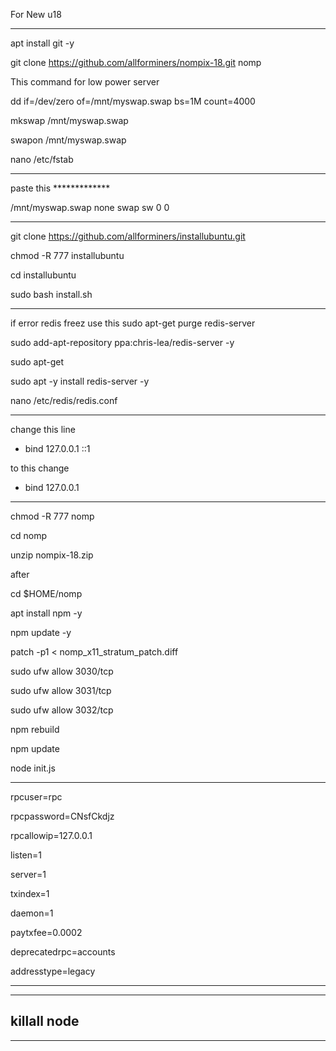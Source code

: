 For New  u18
______________________________________________________


apt install git -y

git clone https://github.com/allforminers/nompix-18.git nomp



This command for low power server

dd if=/dev/zero of=/mnt/myswap.swap bs=1M count=4000

mkswap /mnt/myswap.swap

swapon /mnt/myswap.swap

nano /etc/fstab

______________________________________________________


paste this *************

/mnt/myswap.swap none swap sw 0 0

______________________________________________________

git clone https://github.com/allforminers/installubuntu.git

chmod -R 777 installubuntu

cd installubuntu

sudo bash install.sh

______________________________________________________

if error redis freez use this sudo apt-get purge redis-server

sudo add-apt-repository ppa:chris-lea/redis-server -y

sudo apt-get 

sudo apt -y install redis-server -y

nano /etc/redis/redis.conf

______________________________________________________

change this line 

- bind 127.0.0.1 ::1

to this change

+ bind 127.0.0.1

____________________________________________________

chmod -R 777 nomp

cd nomp

unzip nompix-18.zip

after

cd $HOME/nomp

apt install npm -y

npm update -y

patch -p1 < nomp_x11_stratum_patch.diff

sudo ufw allow 3030/tcp

sudo ufw allow 3031/tcp

sudo ufw allow 3032/tcp

npm rebuild

npm update

node init.js



______________________________________________________


rpcuser=rpc

rpcpassword=CNsfCkdjz

rpcallowip=127.0.0.1

listen=1

server=1

txindex=1

daemon=1

paytxfee=0.0002

deprecatedrpc=accounts

addresstype=legacy

______________________________________________________


-------------------
killall node
-------------------

______________________________________________________








